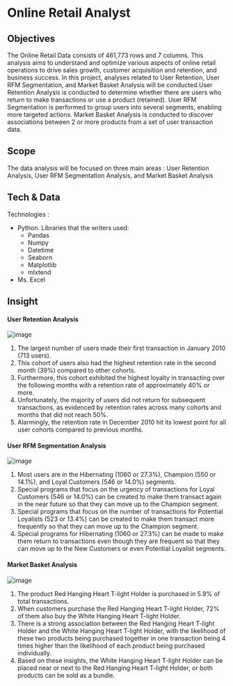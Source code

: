 # Online Retail Analyst
## Objectives
The Online Retail Data consists of 461,773 rows and 7 columns. This analysis aims to understand and optimize various aspects of online retail operations to drive sales growth, customer acquisition and retention, and business success. In this project, analyses related to User Retention, User RFM Segmentation, and Market Basket Analysis will be conducted.User Retention Analysis is conducted to determine whether there are users who return to make transactions or use a product (retained). User RFM Segmentation is performed to group users into several segments, enabling more targeted actions. Market Basket Analysis is conducted to discover associations between 2 or more products from a set of user transaction data.
## Scope
The data analysis will be focused on three main areas : User Retention Analysis, User RFM Segmentation Analysis, and Market Basket Analysis
## Tech & Data
Technologies :
* Python. Libraries that the writers used:
  * Pandas
  * Numpy
  * Datetime
  * Seaborn
  * Matplotlib
  * mlxtend
 * Ms. Excel
## Insight
#### User Retention Analysis
![image](https://github.com/RSaff/Data_Analyst_Project/assets/101809687/6202e670-241b-43f3-9b0e-3b2c903b8399)
1. The largest number of users made their first transaction in January 2010 (713 users).
2. This cohort of users also had the highest retention rate in the second month (39%) compared to other cohorts.
3. Furthermore, this cohort exhibited the highest loyalty in transacting over the following months with a retention rate of approximately 40% or more.
4. Unfortunately, the majority of users did not return for subsequent transactions, as evidenced by retention rates across many cohorts and months that did not reach 50%.
5. Alarmingly, the retention rate in December 2010 hit its lowest point for all user cohorts compared to previous months.
#### User RFM Segmentation Analysis
![image](https://github.com/RSaff/Data_Analyst_Project/assets/101809687/4d7b0ef6-d22c-4b87-88b3-e4ee130e35cc)
1. Most users are in the Hibernating (1060 or 27.3%), Champion (550 or 14.1%), and Loyal Customers (546 or 14.0%) segments.
2. Special programs that focus on the urgency of transactions for Loyal Customers (546 or 14.0%) can be created to make them transact again in the near future so that they can move up to the Champion segment.
3. Special programs that focus on the number of transactions for Potential Loyalists (523 or 13.4%) can be created to make them transact more frequently so that they can move up to the Champion segment.
4. Special programs for Hibernating (1060 or 27.3%) can be made to make them return to transactions even though they are frequent so that they can move up to the New Customers or even Potential Loyalist segments.
#### Market Basket Analysis
![image](https://github.com/RSaff/Data_Analyst_Project/assets/101809687/399bc2fe-c40e-4ef4-b70b-e7f6ca4a15eb)
1. The product Red Hanging Heart T-light Holder is purchased in 5.9% of total transactions.
2. When customers purchase the Red Hanging Heart T-light Holder, 72% of them also buy the White Hanging Heart T-light Holder.
3. There is a strong association between the Red Hanging Heart T-light Holder and the White Hanging Heart T-light Holder, with the likelihood of these two products being purchased together in one transaction being 4 times higher than the likelihood of each product being purchased individually.
4. Based on these insights, the White Hanging Heart T-light Holder can be placed near or next to the Red Hanging Heart T-light Holder, or both products can be sold as a bundle.
